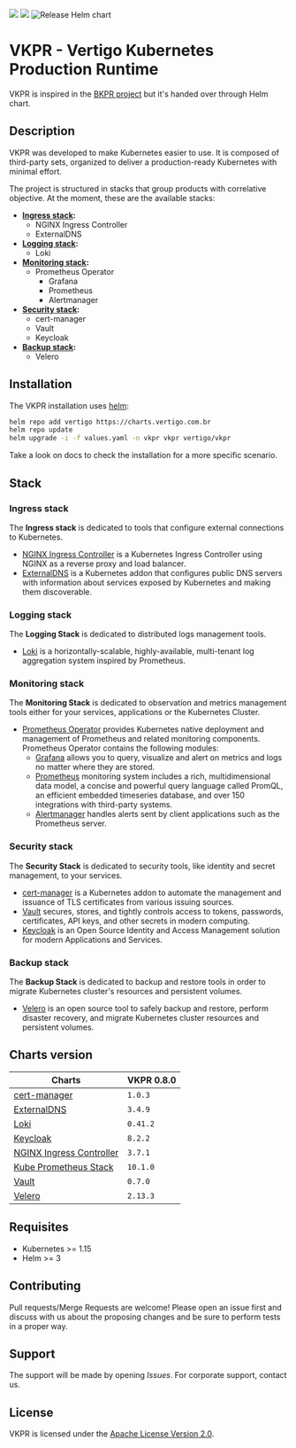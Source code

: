 ![](https://img.shields.io/badge/status-In%20development-yellow)
![](https://img.shields.io/badge/license-Apache%202.0-blue)
![Release Helm chart](https://github.com/vertigobr/vkpr/workflows/Release%20Helm%20chart/badge.svg)
# VKPR - Vertigo Kubernetes Production Runtime

VKPR is inspired in the [BKPR project](https://github.com/bitnami/kube-prod-runtime) but it's handed over through Helm chart.

## Description

VKPR was developed to make Kubernetes easier to use. It is composed of third-party sets, organized to deliver a production-ready Kubernetes with minimal effort.

The project is structured in stacks that group products with correlative objective. At the moment, these are the available stacks:

- **[Ingress stack](#ingress-stack):**
  - NGINX Ingress Controller
  - ExternalDNS
- **[Logging stack](#logging-stack):**
  - Loki
- **[Monitoring stack](#monitoring-stack):**
  - Prometheus Operator
    - Grafana
    - Prometheus
    - Alertmanager
- **[Security stack](#security-stack):**
  - cert-manager
  - Vault
  - Keycloak
- **[Backup stack](#backup-stack):**
  - Velero

## Installation

The VKPR installation uses [helm](https://helm.sh/):

```sh
helm repo add vertigo https://charts.vertigo.com.br
helm repo update
helm upgrade -i -f values.yaml -n vkpr vkpr vertigo/vkpr
```

Take a look on docs to check the installation for a more specific scenario.

## Stack

### Ingress stack
  
The **Ingress stack** is dedicated to tools that configure external connections to Kubernetes.

- [NGINX Ingress Controller](https://charts.vertigo.com.br/docs/stacks#nginx-ingress-controller) is a Kubernetes Ingress Controller using NGINX as a reverse proxy and load balancer.
- [ExternalDNS](https://charts.vertigo.com.br/docs/stacks#externaldns) is a Kubernetes addon that configures public DNS servers with information about services exposed by Kubernetes and making them discoverable.

### Logging stack

The **Logging Stack** is dedicated to distributed logs management tools.

- [Loki](https://charts.vertigo.com.br/docs/stacks#loki) is a horizontally-scalable, highly-available, multi-tenant log aggregation system inspired by Prometheus.

### Monitoring stack

The **Monitoring Stack** is dedicated to observation and metrics management tools either for your services, applications or the Kubernetes Cluster.

- [Prometheus Operator](https://charts.vertigo.com.br/docs/stacks#prometheus-operator) provides Kubernetes native deployment and management of Prometheus and related monitoring components. Prometheus Operator contains the following modules:
  - [Grafana](https://grafana.com/oss/grafana/) allows you to query, visualize and alert on metrics and logs no matter where they are stored.
  - [Prometheus](https://grafana.com/oss/prometheus/) monitoring system includes a rich, multidimensional data model, a concise and powerful query language called PromQL, an efficient embedded timeseries database, and over 150 integrations with third-party systems.
  - [Alertmanager](https://prometheus.io/docs/alerting/latest/alertmanager/) handles alerts sent by client applications such as the Prometheus server.

### Security stack

The **Security Stack** is dedicated to security tools, like identity and secret management, to your services.

- [cert-manager](https://charts.vertigo.com.br/docs/stacks#cert-manager) is a Kubernetes addon to automate the management and issuance of TLS certificates from various issuing sources.
- [Vault](https://charts.vertigo.com.br/docs/stacks#vault) secures, stores, and tightly controls access to tokens, passwords, certificates, API keys, and other secrets in modern computing. 
- [Keycloak](https://charts.vertigo.com.br/docs/stacks#keycloak) is an Open Source Identity and Access Management solution for modern Applications and Services.

### Backup stack

The **Backup Stack** is dedicated to backup and restore tools in order to migrate Kubernetes cluster's resources and persistent volumes.

- [Velero](https://charts.vertigo.com.br/docs/stacks#velero) is an open source tool to safely backup and restore, perform disaster recovery, and migrate Kubernetes cluster resources and persistent volumes.

## Charts version

|                                                 Charts                                         | VKPR 0.8.0 |
|------------------------------------------------------------------------------------------------|------------|
| [cert-manager](https://charts.vertigo.com.br/docs/stacks#cert-manager)                         |  `1.0.3`   |
| [ExternalDNS](https://charts.vertigo.com.br/docs/stacks#externaldns)                           |  `3.4.9`   |
| [Loki](https://charts.vertigo.com.br/docs/stacks#loki)                                         |  `0.41.2`  |
| [Keycloak](https://charts.vertigo.com.br/docs/stacks#keycloak)                                 |  `8.2.2`   |
| [NGINX Ingress Controller](https://charts.vertigo.com.br/docs/stacks#nginx-ingress-controller) |  `3.7.1`  |
| [Kube Prometheus Stack](https://charts.vertigo.com.br/docs/stacks#prometheus-operator)         |  `10.1.0`  |
| [Vault](https://charts.vertigo.com.br/docs/stacks#vault)                                       |  `0.7.0`   |
| [Velero](https://charts.vertigo.com.br/docs/stacks#velero)                                     |  `2.13.3`   |

## Requisites

- Kubernetes >= 1.15
- Helm >= 3

## Contributing

Pull requests/Merge Requests are welcome! Please open an issue first and discuss with us about the proposing changes and be sure to perform tests in a proper way.

## Support

The support will be made by opening *Issues*. 
For corporate support, contact us.

## License

VKPR is licensed under the [Apache License Version 2.0](LICENSE).
